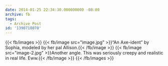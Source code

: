 ```yaml
---
date: 2014-01-25 22:34:30.000000000 -08:00
archive: fb
tags: 
  - Archive Post
id: '1390718070'
---
```


{{< fb/images >}}
{{< fb/image src="image.jpg" >}}“An Axe-ident” by Sophia, modeled by her pal Allison.{{< /fb/image >}}
{{< fb/image src="image-2.jpg" >}}Another angle. This was seriously creepy and realistic in real life. Eww.{{< /fb/image >}}
{{< /fb/images >}}
